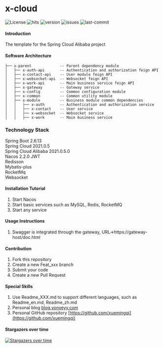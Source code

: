 # x-cloud

<p>
    <img src="https://custom-icon-badges.herokuapp.com/github/license/xuemingqi/x-cloud?logo=law&color=orange" alt="License"/>
    <img src="https://hits.seeyoufarm.com/api/count/incr/badge.svg?url=https%3A%2F%2Fgithub.com%2Fxuemingqi%2Fx-cloud&count_bg=%2379C83D&title_bg=%23555555&icon=&icon_color=%23E7E7E7&title=hits&edge_flat=false" alt="hits"/>
    <img src="https://custom-icon-badges.herokuapp.com/github/v/release/xuemingqi/x-cloud?logo=rocket" alt="version">
    <img src="https://custom-icon-badges.herokuapp.com/github/issues-pr-closed/xuemingqi/x-cloud?color=purple&logo=git-pull-request&logoColor=white" alt="issues"/>
    <img src="https://custom-icon-badges.herokuapp.com/github/last-commit/xuemingqi/x-cloud?logo=history&logoColor=white" alt="last-commit"/>
</p>


#### Introduction
The template for the Spring Cloud Alibaba project


#### Software Architecture
```
├── x-parent             -- Parent dependency module
│   ├── x-auth-api       -- Authentication and authorization feign API
│   ├── x-contact-api    -- User module feign API
│   ├── x-websocket-api  -- Websocket feign API
│   ├── x-work-api       -- Main business service feign API
│   ├── x-gateway        -- Gateway service
│   ├── x-config         -- Common configuration module
│   ├── x-common         -- Common utility module
│   ├── x-module         -- Business module common dependencies
│   │   ├── x-auth       -- Authentication and authorization service
│   │   ├── x-contact    -- User service
│   │   ├── x-websocket  -- Websocket service
│   │   ├── x-work       -- Main business service
```


### Technology Stack
Spring Boot 2.6.13  
Spring Cloud 2021.0.5  
Spring Cloud Alibaba 2021.0.5.0  
Nacos 2.2.0
JWT  
Redisson  
Mybatis-plus  
RocketMq  
Websocket


#### Installation Tutorial

1.  Start Nacos
2.  Start basic services such as MySQL, Redis, RocketMQ
3.  Start any service


#### Usage Instructions

1.  Swagger is integrated through the gateway, URL->https://gateway-host/doc.html


#### Contribution

1.  Fork this repository
2.  Create a new Feat_xxx branch
3.  Submit your code
4.  Create a new Pull Request


#### Special Skills

1.  Use Readme_XXX.md to support different languages, such as Readme_en.md, Readme_zh.md
2.  Personal blog [blog.yonyeyy.com](https://blog.yonyeyy.com)
3.  Personal GitHub repository [https://github.com/xuemingqi](https://github.com/xuemingqi)


#### Stargazers over time
[![Stargazers over time](https://starchart.cc/xuemingqi/x-cloud.svg)](https://starchart.cc/xuemingqi/x-cloud)
